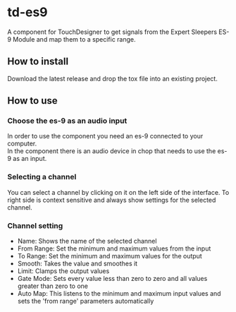 # td-es9

A component for TouchDesigner to get signals from the Expert Sleepers ES-9 Module and map them to a specific range.

## How to install

Download the latest release and drop the tox file into an existing project.

## How to use

### Choose the es-9 as an audio input

In order to use the component you need an es-9 connected to your computer.  
In the component there is an audio device in chop that needs to use the es-9 as an input.

### Selecting a channel

You can select a channel by clicking on it on the left side of the interface.
To right side is context sensitive and always show settings for the selected channel.

### Channel setting

- Name: Shows the name of the selected channel
- From Range: Set the minimum and maximum values from the input
- To Range: Set the minimum and maximum values for the output
- Smooth: Takes the value and smoothes it
- Limit: Clamps the output values
- Gate Mode: Sets every value less than zero to zero and all values greater than zero to one
- Auto Map: This listens to the minimum and maximum input values and sets the 'from range' parameters automatically
